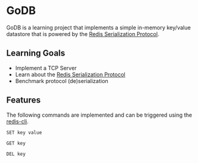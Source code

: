 # GoDB

GoDB is a learning project that implements a simple in-memory key/value datastore that is powered by the [Redis Serialization Protocol](https://redis.io/topics/protocol).

## Learning Goals

- Implement a TCP Server
- Learn about the [Redis Serialization Protocol](https://redis.io/topics/protocol)
- Benchmark protocol (de)serialization

## Features

The following commands are implemented and can be triggered using the [redis-cli](https://redis.io/topics/rediscli).

```
SET key value

GET key

DEL key
```
